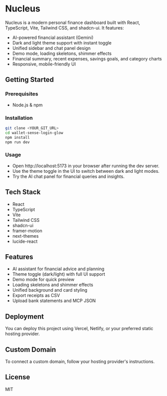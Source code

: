 
# Nucleus

Nucleus is a modern personal finance dashboard built with React, TypeScript, Vite, Tailwind CSS, and shadcn-ui. It features:

- AI-powered financial assistant (Gemini)
- Dark and light theme support with instant toggle
- Unified sidebar and chat panel design
- Demo mode, loading skeletons, shimmer effects
- Financial summary, recent expenses, savings goals, and category charts
- Responsive, mobile-friendly UI

## Getting Started

### Prerequisites
- Node.js & npm

### Installation
```sh
git clone <YOUR_GIT_URL>
cd wallet-sense-login-glow
npm install
npm run dev
```

### Usage
- Open http://localhost:5173 in your browser after running the dev server.
- Use the theme toggle in the UI to switch between dark and light modes.
- Try the AI chat panel for financial queries and insights.

## Tech Stack
- React
- TypeScript
- Vite
- Tailwind CSS
- shadcn-ui
- framer-motion
- next-themes
- lucide-react

## Features
- AI assistant for financial advice and planning
- Theme toggle (dark/light) with full UI support
- Demo mode for quick preview
- Loading skeletons and shimmer effects
- Unified background and card styling
- Export receipts as CSV
- Upload bank statements and MCP JSON

## Deployment
You can deploy this project using Vercel, Netlify, or your preferred static hosting provider.

## Custom Domain
To connect a custom domain, follow your hosting provider's instructions.

## License
MIT
